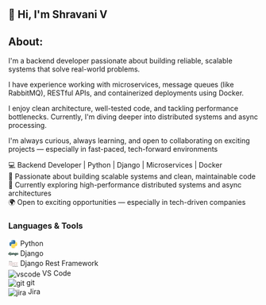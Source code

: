 <!--
**shravish/shravish** is a ✨ _special_ ✨ repository because its `README.md` (this file) appears on your GitHub profile.

Here are some ideas to get you started:

- 🔭 I’m currently working on ...
- 🌱 I’m currently learning ...
- 👯 I’m looking to collaborate on ...
- 🤔 I’m looking for help with ...
- 💬 Ask me about ...
- 📫 How to reach me: ...
- 😄 Pronouns: ...
- ⚡ Fun fact: ...
-->
## 👋 Hi, I'm Shravani V

## About:
<p>
I'm a backend developer passionate about building reliable, scalable systems that solve real-world problems.<br />

I have experience working with microservices, message queues (like RabbitMQ), RESTful APIs, and containerized deployments using Docker.<br />

I enjoy clean architecture, well-tested code, and tackling performance bottlenecks. Currently, I'm diving deeper into distributed systems and async processing.<br />

I'm always curious, always learning, and open to collaborating on exciting projects — especially in fast-paced, tech-forward environments<br />
</p>

 💻 Backend Developer | Python | Django | Microservices | Docker  
 🚀 Passionate about building scalable systems and clean, maintainable code  
 🎯 Currently exploring high-performance distributed systems and async architectures  
 🌍 Open to exciting opportunities — especially in tech-driven companies


 ### Languages & Tools

<p>
<img align="center" src="https://github.com/devicons/devicon/blob/v2.16.0/icons/python/python-original.svg" alt="Python" height="auto" width="20"/> Python <br />
<img align="center" src="https://github.com/devicons/devicon/blob/v2.16.0/icons/django/django-plain-wordmark.svg" alt="Django" height="auto" width="20"/> Django <br />
<img align="center" src="https://github.com/devicons/devicon/blob/v2.16.0/icons/djangorest/djangorest-original.svg" alt="Django Rest Framework" height="auto" width="20"/> Django Rest Framework <br />
<img align="center" src="https://cdn.jsdelivr.net/gh/devicons/devicon/icons/vscode/vscode-original.svg" alt="vscode" height="auto" width="20"/> VS Code <br />
<img align="center" src="https://cdn.jsdelivr.net/gh/devicons/devicon/icons/git/git-original.svg" alt="git" height="auto" width="20"/> git <br />
<img align="center" src="https://cdn.jsdelivr.net/gh/devicons/devicon/icons/jira/jira-original.svg" alt="jira" height="auto" width="20"/> Jira <br />
</p>
